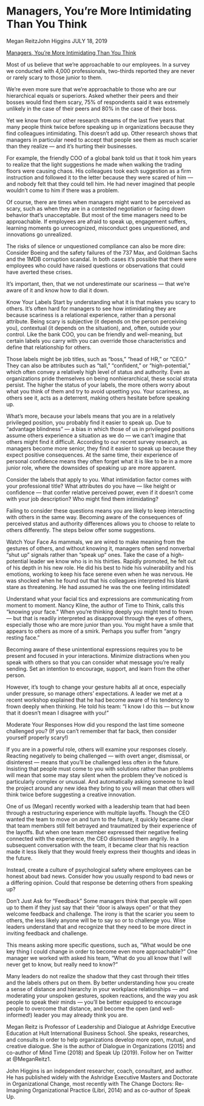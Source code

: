 # Managers, You’re More Intimidating Than You Think
Megan ReitzJohn Higgins
JULY 18, 2019

[Managers, You’re More Intimidating Than You Think](https://hbr.org/2019/07/managers-youre-more-intimidating-than-you-think)

Most of us believe that we’re approachable to our employees. In a survey we conducted with 4,000 professionals, two-thirds reported they are never or rarely scary to those junior to them.

We’re even more sure that we’re approachable to those who are our hierarchical equals or superiors. Asked whether their peers and their bosses would find them scary, 75% of respondents said it was extremely unlikely in the case of their peers and 80% in the case of their boss.

Yet we know from our other research streams of the last five years that many people think twice before speaking up in organizations because they find colleagues intimidating. This doesn’t add up. Other research shows that managers in particular need to accept that people see them as much scarier than they realize — and it’s hurting their businesses.

For example, the friendly COO of a global bank told us that it took him years to realize that the light suggestions he made when walking the trading floors were causing chaos. His colleagues took each suggestion as a firm instruction and followed it to the letter because they were scared of him — and nobody felt that they could tell him. He had never imagined that people wouldn’t come to him if there was a problem.

Of course, there are times when managers might want to be perceived as scary, such as when they are in a contested negotiation or facing down behavior that’s unacceptable. But most of the time managers need to be approachable. If employees are afraid to speak up, engagement suffers, learning moments go unrecognized, misconduct goes unquestioned, and innovations go unrealized.

The risks of silence or unquestioned compliance can also be more dire: Consider Boeing and the safety failures of the 737 Max, and Goldman Sachs and the 1MDB corruption scandal. In both cases it’s possible that there were employees who could have raised questions or observations that could have averted these crises.

It’s important, then, that we not underestimate our scariness — that we’re aware of it and know how to dial it down.

Know Your Labels
Start by understanding what it is that makes you scary to others. It’s often hard for managers to see how intimidating they are because scariness is a relational experience, rather than a personal attribute. Being scary is subjective (it depends on the person perceiving you), contextual (it depends on the situation), and, often, outside your control. Like the bank COO, you can be friendly and well-meaning, but certain labels you carry with you can override those characteristics and define that relationship for others.

Those labels might be job titles, such as “boss,” “head of HR,” or “CEO.” They can also be attributes such as “tall,” “confident,” or “high-potential,” which often convey a relatively high level of status and authority. Even as organizations pride themselves on being nonhierarchical, these social strata persist. The higher the status of your labels, the more others worry about what you think of them and try to avoid upsetting you. Your scariness, as others see it, acts as a deterrent, making others hesitate before speaking up.

What’s more, because your labels means that you are in a relatively privileged position, you probably find it easier to speak up. Due to “advantage blindness” — a bias in which those of us in privileged positions assume others experience a situation as we do — we can’t imagine that others might find it difficult. According to our recent survey research, as managers become more senior, they find it easier to speak up because they expect positive consequences. At the same time, their experience of personal confidence means they often forget what it is like to be in a more junior role, where the downsides of speaking up are more apparent.

Consider the labels that apply to you. What intimidation factor comes with your professional title? What attributes do you have — like height or confidence — that confer relative perceived power, even if it doesn’t come with your job description? Who might find them intimidating?

Failing to consider these questions means you are likely to keep interacting with others in the same way. Becoming aware of the consequences of perceived status and authority differences allows you to choose to relate to others differently. The steps below offer some suggestions.


Watch Your Face
As mammals, we are wired to make meaning from the gestures of others, and without knowing it, managers often send nonverbal “shut up” signals rather than “speak up” ones. Take the case of a high-potential leader we know who is in his thirties. Rapidly promoted, he felt out of his depth in his new role. He did his best to hide his vulnerability and his emotions, working to keep his face serene even when he was nervous. He was shocked when he found out that his colleagues interpreted his blank stare as threatening. He had assumed he was the one feeling intimidated!

Understand what your facial tics and expressions are communicating from moment to moment. Nancy Kline, the author of Time to Think, calls this “knowing your face.” When you’re thinking deeply you might tend to frown — but that is readily interpreted as disapproval through the eyes of others, especially those who are more junior than you. You might have a smile that appears to others as more of a smirk. Perhaps you suffer from “angry resting face.”

Becoming aware of these unintentional expressions requires you to be present and focused in your interactions. Minimize distractions when you speak with others so that you can consider what message you’re really sending. Set an intention to encourage, support, and learn from the other person.

However, it’s tough to change your gesture habits all at once, especially under pressure, so manage others’ expectations. A leader we met at a recent workshop explained that he had become aware of his tendency to frown deeply when thinking. He told his team: “I know I do this — but know that it doesn’t mean I disagree with you!”

Moderate Your Responses
How did you respond the last time someone challenged you? (If you can’t remember that far back, then consider yourself properly scary!)

If you are in a powerful role, others will examine your responses closely. Reacting negatively to being challenged — with overt anger, dismissal, or disinterest — means that you’ll be challenged less often in the future. Insisting that people must come to you with solutions rather than problems will mean that some may stay silent when the problem they’ve noticed is particularly complex or unusual. And automatically asking someone to lead the project around any new idea they bring to you will mean that others will think twice before suggesting a creative innovation.

One of us (Megan) recently worked with a leadership team that had been through a restructuring experience with multiple layoffs. Though the CEO wanted the team to move on and turn to the future, it quickly became clear that team members still felt betrayed and traumatized by their experience of the layoffs. But when one team member expressed their negative feeling connected with the experience, the CEO dismissed them angrily. In a subsequent conversation with the team, it became clear that his reaction made it less likely that they would freely express their thoughts and ideas in the future.

Instead, create a culture of psychological safety where employees can be honest about bad news. Consider how you usually respond to bad news or a differing opinion. Could that response be deterring others from speaking up?

Don’t Just Ask for “Feedback”
Some managers think that people will open up to them if they just say that their “door is always open” or that they welcome feedback and challenge. The irony is that the scarier you seem to others, the less likely anyone will be to say so or to challenge you. Wise leaders understand that and recognize that they need to be more direct in inviting feedback and challenge.

This means asking more specific questions, such as, “What would be one key thing I could change in order to become even more approachable?” One manager we worked with asked his team, “What do you all know that I will never get to know, but really need to know?”

Many leaders do not realize the shadow that they cast through their titles and the labels others put on them. By better understanding how you create a sense of distance and hierarchy in your workplace relationships — and moderating your unspoken gestures, spoken reactions, and the way you ask people to speak their minds — you’ll be better equipped to encourage people to overcome that distance, and become the open (and well-informed!) leader you may already think you are.

Megan Reitz is Professor of Leadership and Dialogue at Ashridge Executive Education at Hult International Business School. She speaks, researches, and consults in order to help organizations develop more open, mutual, and creative dialogue. She is the author of Dialogue in Organizations (2015) and co-author of Mind Time (2018) and Speak Up (2019). Follow her on Twitter at @MeganReitz1.

John Higgins is an independent researcher, coach, consultant, and author. He has published widely with the Ashridge Executive Masters and Doctorate in Organizational Change, most recently with The Change Doctors: Re-Imagining Organizational Practice (Libri, 2014) and as co-author of Speak Up.